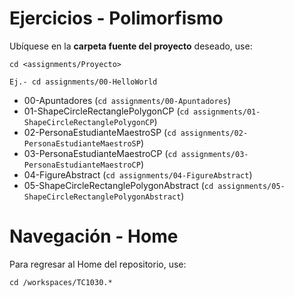 # Ejercicios - Polimorfismo

Ubíquese en la **carpeta fuente del proyecto** deseado, use:

```
cd <assignments/Proyecto>

Ej.- cd assignments/00-HelloWorld

```
- 00-Apuntadores (```cd assignments/00-Apuntadores```)
- 01-ShapeCircleRectanglePolygonCP (```cd assignments/01-ShapeCircleRectanglePolygonCP```)
- 02-PersonaEstudianteMaestroSP (```cd assignments/02-PersonaEstudianteMaestroSP```)
- 03-PersonaEstudianteMaestroCP (```cd assignments/03-PersonaEstudianteMaestroCP```)
- 04-FigureAbstract (```cd assignments/04-FigureAbstract```)
- 05-ShapeCircleRectanglePolygonAbstract (```cd assignments/05-ShapeCircleRectanglePolygonAbstract```)
  
# Navegación - Home
Para regresar al Home del repositorio, use:
```
cd /workspaces/TC1030.*
```
